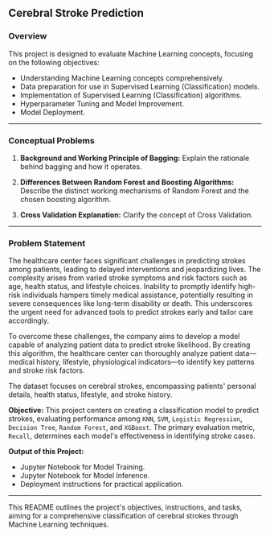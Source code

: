 ## Cerebral Stroke Prediction

### Overview

This project is designed to evaluate Machine Learning concepts, focusing on the following objectives:

- Understanding Machine Learning concepts comprehensively.
- Data preparation for use in Supervised Learning (Classification) models.
- Implementation of Supervised Learning (Classification) algorithms.
- Hyperparameter Tuning and Model Improvement.
- Model Deployment.

---

### Conceptual Problems

1. **Background and Working Principle of Bagging:**
   Explain the rationale behind bagging and how it operates.

2. **Differences Between Random Forest and Boosting Algorithms:**
   Describe the distinct working mechanisms of Random Forest and the chosen boosting algorithm.

3. **Cross Validation Explanation:**
   Clarify the concept of Cross Validation.

---

### Problem Statement

The healthcare center faces significant challenges in predicting strokes among patients, leading to delayed interventions and jeopardizing lives. The complexity arises from varied stroke symptoms and risk factors such as age, health status, and lifestyle choices. Inability to promptly identify high-risk individuals hampers timely medical assistance, potentially resulting in severe consequences like long-term disability or death. This underscores the urgent need for advanced tools to predict strokes early and tailor care accordingly.

To overcome these challenges, the company aims to develop a model capable of analyzing patient data to predict stroke likelihood. By creating this algorithm, the healthcare center can thoroughly analyze patient data—medical history, lifestyle, physiological indicators—to identify key patterns and stroke risk factors.

The dataset focuses on cerebral strokes, encompassing patients' personal details, health status, lifestyle, and stroke history.

**Objective:**
This project centers on creating a classification model to predict strokes, evaluating performance among `KNN`, `SVM`, `Logistic Regression`, `Decision Tree`, `Random Forest`, and `XGBoost`. The primary evaluation metric, `Recall`, determines each model's effectiveness in identifying stroke cases.

**Output of this Project:**
- Jupyter Notebook for Model Training.
- Jupyter Notebook for Model Inference.
- Deployment instructions for practical application.

---

This README outlines the project's objectives, instructions, and tasks, aiming for a comprehensive classification of cerebral strokes through Machine Learning techniques.
